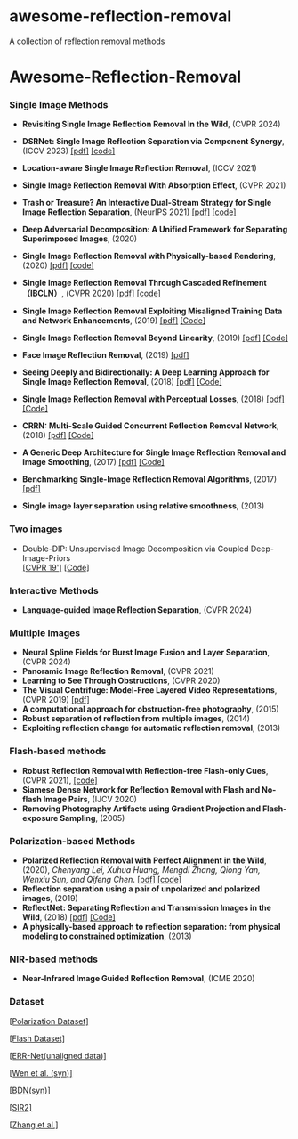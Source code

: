 # awesome-reflection-removal
A collection of reflection removal methods

# Awesome-Reflection-Removal

### Single Image Methods



* __Revisiting Single Image Reflection Removal In the Wild__, (CVPR 2024)

* __DSRNet: Single Image Reflection Separation via Component Synergy__, (ICCV 2023) [[pdf]](https://openaccess.thecvf.com/content/ICCV2023/papers/Hu_Single_Image_Reflection_Separation_via_Component_Synergy_ICCV_2023_paper.pdf) [[code]](https://github.com/mingcv/DSRNet)

* __Location-aware Single Image Reflection Removal__, (ICCV 2021)

* __Single Image Reflection Removal With Absorption Effect__, (CVPR 2021)

*  __Trash or Treasure? An Interactive Dual-Stream Strategy for Single Image Reflection Separation__, (NeurIPS 2021) [[pdf]](https://arxiv.org/abs/2110.10546) [[code]](https://github.com/mingcv/YTMT-Strategy)

* __Deep Adversarial Decomposition: A Unified Framework for Separating Superimposed Images__, (2020)


* __Single Image Reflection Removal with Physically-based Rendering__, (2020) [[pdf]](https://arxiv.org/abs/1904.11934) [[code]](https://github.com/sookim813/Reflection_removal_rendering)

* __Single Image Reflection Removal Through Cascaded Refinement（IBCLN）__, (CVPR 2020) [[pdf]](https://openaccess.thecvf.com/content_CVPR_2020/papers/Li_Single_Image_Reflection_Removal_Through_Cascaded_Refinement_CVPR_2020_paper.pdf) [[code]](https://github.com/JHL-HUST/IBCLN)

* __Single Image Reflection Removal Exploiting Misaligned Training Data and Network Enhancements__, (2019)
  [[pdf]](https://arxiv.org/abs/1904.00637) [[Code]](https://github.com/Vandermode/ERRNet) 

* __Single Image Reflection Removal Beyond Linearity__, (2019)
  [[pdf]](http://openaccess.thecvf.com/content_CVPR_2019/papers/Wen_Single_Image_Reflection_Removal_Beyond_Linearity_CVPR_2019_paper.pdf) [[Code]](https://github.com/csqiangwen/Single-Image-Reflection-Removal-Beyond-Linearity)
  
* __Face Image Reflection Removal__, (2019)
[[pdf]](https://arxiv.org/pdf/1903.00865.pdf) 
  
* __Seeing Deeply and Bidirectionally: A Deep Learning Approach for Single Image Reflection Removal__, (2018)
 [[pdf]](http://openaccess.thecvf.com/content_ECCV_2018/papers/Jie_Yang_Seeing_Deeply_and_ECCV_2018_paper.pdf) [[Code]](https://github.com/yangj1e/bdn-refremv) 
 

* __Single Image Reflection Removal with Perceptual Losses__, (2018)
 [[pdf]](https://arxiv.org/abs/1806.05376) [[Code]](https://github.com/ceciliavision/perceptual-reflection-removal)
 
* __CRRN: Multi-Scale Guided Concurrent Reflection Removal Network__, (2018)
 [[pdf]](http://openaccess.thecvf.com/content_cvpr_2018/papers/Wan_CRRN_Multi-Scale_Guided_CVPR_2018_paper.pdf) [[Code]](https://github.com/wanrenjie/CoRRN)
 
* __A Generic Deep Architecture for Single Image Reflection Removal and Image Smoothing__, (2017)
[[pdf]](https://arxiv.org/abs/1708.03474) [[Code]](https://github.com/fqnchina/CEILNet)

* __Benchmarking Single-Image Reflection Removal Algorithms__, (2017)
[[pdf]](http://openaccess.thecvf.com/content_ICCV_2017/papers/Wan_Benchmarking_Single-Image_Reflection_ICCV_2017_paper.pdf) 

* __Single image layer separation using relative smoothness__, (2013)

### Two images 

* Double-DIP: Unsupervised Image Decomposition via Coupled Deep-Image-Priors <br>
[[CVPR 19']](http://www.wisdom.weizmann.ac.il/~vision/DoubleDIP/resources/DoubleDIP.pdf)  [[Code]](https://github.com/yossigandelsman/DoubleDIP)


### Interactive Methods

* __Language-guided Image Reflection Separation__, (CVPR 2024)




### Multiple Images 
* __Neural Spline Fields for Burst Image Fusion and Layer Separation__, (CVPR 2024)
* __Panoramic Image Reflection Removal__, (CVPR 2021)
* __Learning to See Through Obstructions__, (CVPR 2020)
* __The Visual Centrifuge: Model-Free Layered Video Representations__, (CVPR 2019) [[pdf]](https://arxiv.org/pdf/1812.01461.pdf)
* __A computational approach for obstruction-free photography__, (2015)
* __Robust separation of reflection from multiple images__, (2014) 
* __Exploiting reflection change for automatic reflection removal__, (2013)

### Flash-based methods
* __Robust Reflection Removal with Reflection-free Flash-only Cues__, (CVPR 2021), [[code]](https://github.com/ChenyangLEI/flash-reflection-removal)
* __Siamese Dense Network for Reflection Removal with Flash and No-flash Image Pairs__, (IJCV 2020)
* __Removing Photography Artifacts using Gradient Projection and Flash-exposure Sampling__, (2005)



### Polarization-based Methods
* __Polarized Reflection Removal with Perfect Alignment in the Wild__, (2020), _Chenyang Lei, Xuhua Huang, Mengdi Zhang, Qiong Yan, Wenxiu Sun, and Qifeng Chen_. [[pdf]](https://cqf.io/papers/Polarized_Reflection_Removal_CVPR2020.pdf) [[code]](https://github.com/ChenyangLEI/polarization-reflection-removal)
* __Reflection separation using a pair of unpolarized and polarized images__, (2019)
* __ReflectNet: Separating Reflection and Transmission Images in the Wild__, (2018)
[[pdf]](https://research.nvidia.com/sites/default/files/pubs/2018-09_Separating-Reflection-and/reflection_removal_eccv18.pdf) [[Code]](https://github.com/NVlabs/ReflectNet) 
* __A physically-based approach to reflection separation: from physical modeling to constrained optimization__, (2013)

### NIR-based methods
* __Near-Infrared Image Guided Reflection Removal__, (ICME 2020)



### Dataset
[[Polarization Dataset]](https://github.com/ChenyangLEI/polarization-reflection-removal)

[[Flash Dataset]](https://github.com/ChenyangLEI/flash-reflection-removal)

[[ERR-Net(unaligned data)]](https://onedrive.live.com/?cid=6234bd5af87e5da7&id=6234BD5AF87E5DA7%211017&authkey=%21APdbQ%5Fb1zFUiV8w)

 [[Wen et al. (syn)]](https://github.com/csqiangwen/Single-Image-Reflection-Removal-Beyond-Linearity#reflection-removal)
 
 [[BDN(syn)]](https://github.com/yangj1e/bdn-refremv#datasets)
 
 [[SIR2]](http://rose1.ntu.edu.sg/Datasets/sir2Benchmark.asp)

 [[Zhang et al.]](https://drive.google.com/drive/folders/1NYGL3wQ2pRkwfLMcV2zxXDV8JRSoVxwA)
 
